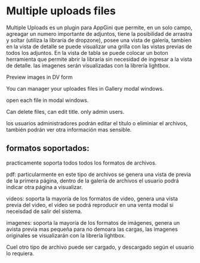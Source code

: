 # Multiple uploads files

Multiple Uploads es un plugin para AppGini que permite, en un solo campo, agreagar un numero importante de adjuntos, tiene la posibilidad de arrastra y soltar (utiliza la libraría de dropzone), posee una vista de galería, tambien en la vista de detalle se puede visualizar una grilla con las vistas previas de todos los adjuntos.
En la vista de tabla se puede colocar un boton herramienta que permite abrir la libraría sin necesidad de ingresar a la vista de detalle.
las imagenes serán visualizadas con la librería lightbox.



Preview images in DV form

You can manager your uploades files in Gallery modal windows.

open each file in modal windows.

Can delete files, can edit title. only admin users.

los usuarios administradores podrán editar el título o eliminiar el archivos, también podrán ver otra información mas sensible.

## formatos soportados:

practicamente soporta todos todos los formatos de archivos.

pdf: particularmente en este tipo de archivos se genera una vista de previa de la primera página, dentro de la galería de archivos el usuario podrá indicar otra página a visualizar.

videos: soporta la mayoría de los formatos de video, genera una vista previa del video, el video se podrá reproducir en una venta modal si neceisdad de salir del sistema.

imagenes: soporta la mayoría de los formatos de imágenes, genera un avista previa mas pequeña para no demoara las cargas, las imagenes originales se visualizarán con la librería lightbox.

Cuel otro tipo de archivo puede ser cargado, y descargado según el usuario lo requiera.
